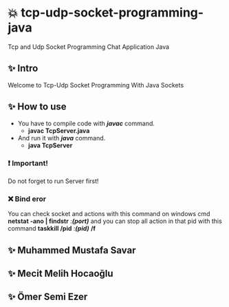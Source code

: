 # :boom: tcp-udp-socket-programming-java
Tcp and Udp Socket Programming Chat Application Java

## :sparkles: Intro
Welcome to Tcp-Udp Socket Programming With Java Sockets

## :sparkles: How to use
- You have to compile code with ***javac*** command.
  - **javac TcpServer.java** 
- And run it with ***java*** command.
  - **java TcpServer**

### :exclamation: Important!
Do not forget to run Server first!

### :x: Bind eror
You can check socket and actions with this command on windows cmd
**netstat -ano | findstr** :***(port)***
and you can stop all action in that pid with this command
**taskkill /pid** :***(pid)*** **/f**

## :sparkles: Muhammed Mustafa Savar 
## :sparkles: Mecit Melih Hocaoğlu
## :sparkles: Ömer Semi Ezer

        
